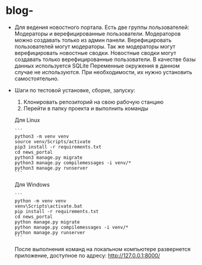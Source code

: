 # blog-

* Для ведения новостного портала. Есть две группы пользователей: Модераторы и верефицированные пользователи.
Модераторов можно создавать только из админ панели. Верефицировать пользователей могут модераторы. Так же модераторы могут верефицировать новостные сводки.
Новостные сводки могут создавать только верефицированные пользователи.
В качестве базы данных используется SQLite
Переменные окружения в данном случае не используются. При необходимости, их нужно установить самостоятельно.

* Шаги по тестовой установке, сборке, запуску:  
  1. Клонировать репозиторий на свою рабочую станцию
  2. Перейти в папку проекта и выполнить команды
  
  Для Linux
  
      ```
      python3 -m venv venv
      source venv/Scripts/activate
      pip3 install -r requirements.txt
      cd news_portal
      python3 manage.py migrate
      python3 manage.py compilemessages -i venv/*
      python3 manage.py runserver
      ```
      
   Для Windows
   
      ```
      python -m venv venv
      venv\Scripts\activate.bat
      pip install -r requirements.txt
      cd news_portal
      python manage.py migrate
      python manage.py compilemessages -i venv/*
      python manage.py runserver
      ```
   После выполнения команд на локальном компьютере развернется приложение, доступное по адресу: http://127.0.0.1:8000/